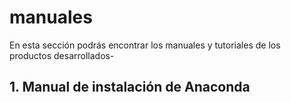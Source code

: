 # manuales
En esta sección podrás encontrar los manuales y tutoriales de los productos desarrollados-

## 1. Manual de instalación de Anaconda 
